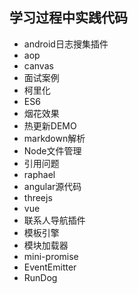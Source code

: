 ## 学习过程中实践代码
* android日志搜集插件
* aop
* canvas
* 面试案例
* 柯里化
* ES6
* 烟花效果
* 热更新DEMO
* markdown解析
* Node文件管理
* 引用问题
* raphael
* angular源代码
* threejs
* vue
* 联系人导航插件
* 模板引擎
* 模块加载器
* mini-promise
* EventEmitter
* RunDog